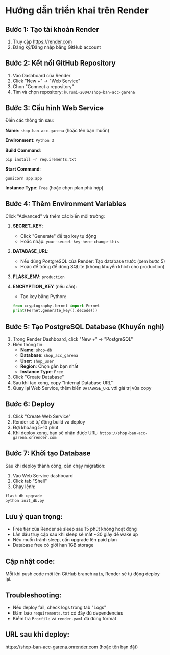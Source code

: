 # Hướng dẫn triển khai trên Render

## Bước 1: Tạo tài khoản Render
1. Truy cập https://render.com
2. Đăng ký/Đăng nhập bằng GitHub account

## Bước 2: Kết nối GitHub Repository
1. Vào Dashboard của Render
2. Click "New +" → "Web Service"
3. Chọn "Connect a repository"
4. Tìm và chọn repository: `kurumi-2004/shop-ban-acc-garena`

## Bước 3: Cấu hình Web Service
Điền các thông tin sau:

**Name**: `shop-ban-acc-garena` (hoặc tên bạn muốn)

**Environment**: `Python 3`

**Build Command**: 
```
pip install -r requirements.txt
```

**Start Command**:
```
gunicorn app:app
```

**Instance Type**: `Free` (hoặc chọn plan phù hợp)

## Bước 4: Thêm Environment Variables
Click "Advanced" và thêm các biến môi trường:

1. **SECRET_KEY**: 
   - Click "Generate" để tạo key tự động
   - Hoặc nhập: `your-secret-key-here-change-this`

2. **DATABASE_URL**: 
   - Nếu dùng PostgreSQL của Render: Tạo database trước (xem bước 5)
   - Hoặc để trống để dùng SQLite (không khuyến khích cho production)

3. **FLASK_ENV**: `production`

4. **ENCRYPTION_KEY** (nếu cần):
   - Tạo key bằng Python:
   ```python
   from cryptography.fernet import Fernet
   print(Fernet.generate_key().decode())
   ```

## Bước 5: Tạo PostgreSQL Database (Khuyến nghị)
1. Trong Render Dashboard, click "New +" → "PostgreSQL"
2. Điền thông tin:
   - **Name**: `shop-db`
   - **Database**: `shop_acc_garena`
   - **User**: `shop_user`
   - **Region**: Chọn gần bạn nhất
   - **Instance Type**: `Free`
3. Click "Create Database"
4. Sau khi tạo xong, copy "Internal Database URL"
5. Quay lại Web Service, thêm biến `DATABASE_URL` với giá trị vừa copy

## Bước 6: Deploy
1. Click "Create Web Service"
2. Render sẽ tự động build và deploy
3. Đợi khoảng 5-10 phút
4. Khi deploy xong, bạn sẽ nhận được URL: `https://shop-ban-acc-garena.onrender.com`

## Bước 7: Khởi tạo Database
Sau khi deploy thành công, cần chạy migration:

1. Vào Web Service dashboard
2. Click tab "Shell"
3. Chạy lệnh:
```bash
flask db upgrade
python init_db.py
```

## Lưu ý quan trọng:
- Free tier của Render sẽ sleep sau 15 phút không hoạt động
- Lần đầu truy cập sau khi sleep sẽ mất ~30 giây để wake up
- Nếu muốn tránh sleep, cần upgrade lên paid plan
- Database free có giới hạn 1GB storage

## Cập nhật code:
Mỗi khi push code mới lên GitHub branch `main`, Render sẽ tự động deploy lại.

## Troubleshooting:
- Nếu deploy fail, check logs trong tab "Logs"
- Đảm bảo `requirements.txt` có đầy đủ dependencies
- Kiểm tra `Procfile` và `render.yaml` đã đúng format

## URL sau khi deploy:
https://shop-ban-acc-garena.onrender.com (hoặc tên bạn đặt)
